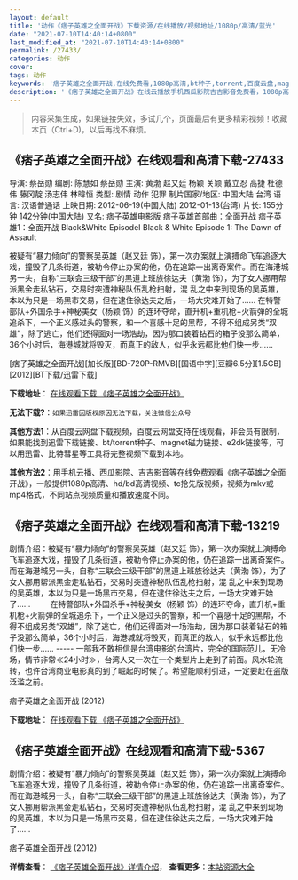 ```yaml
---
layout: default
title: '动作《痞子英雄之全面开战》下载资源/在线播放/视频地址/1080p/高清/蓝光'
date: "2021-07-10T14:40:14+0800"
last_modified_at: "2021-07-10T14:40:14+0800"
permalink: /27433/
categories: 动作
cover:
tags: 动作
keywords: '痞子英雄之全面开战,在线免费看,1080p高清,bt种子,torrent,百度云盘,magnet,磁力链,迅雷下载资源'
description: '《痞子英雄之全面开战》在线云播放手机西瓜影院吉吉影音免费看，1080p高清bd/hd未删减完整版和tc抢先枪版，mkv/mp4格式，附带bt/torrent种子、magnet/磁力链、百度云盘、网盘资源迅雷下载链接'
---
```


>内容采集生成，如果链接失效，多试几个，页面最后有更多精彩视频！收藏本页（Ctrl+D)，以后再找不麻烦。


## 《痞子英雄之全面开战》在线观看和高清下载-27433

导演: 蔡岳勋 编剧: 陈慧如 蔡岳勋 主演: 黄渤 赵又廷 杨颖 关颖 戴立忍 高捷 杜德伟 藤冈靛 汤志伟 林暐恒 类型: 剧情 动作 犯罪 制片国家/地区: 中国大陆 台湾 语言: 汉语普通话 上映日期: 2012-06-19(中国大陆) 2012-01-13(台湾) 片长: 155分钟 142分钟(中国大陆) 又名: 痞子英雄电影版 痞子英雄首部曲：全面开战 痞子英雄1：全面开战 Black&White EpisodeⅠ Black & White Episode 1: The Dawn of Assault

被疑有“暴力倾向”的警察吴英雄（赵又廷 饰），第一次办案就上演搏命飞车追逐大戏，撞毁了几条街道，被勒令停止办案的他，仍在追踪一出离奇案件。而在海港城另一头，自称“三联会三级干部”的黑道上班族徐达夫（黄渤 饰），为了女人挪用帮派黑金走私钻石，交易时突遭神秘队伍乱枪扫射，混 乱之中来到现场的吴英雄，本以为只是一场黑市交易，但在逮住徐达夫之后，一场大灾难开始了…… 在特警部队+外国杀手+神秘美女（杨颖 饰）的连环夺命，直升机+重机枪+火箭弹的全城追杀下，一个正义感过头的警察，和一个喜感十足的黑帮，不得不组成另类“双雄”，除了逃亡，他们还得面对一场浩劫，因为那口装着钻石的箱子没那么简单，36个小时后，海港城就将毁灭，而真正的敌人，似乎永远都比他们快一步……


[痞子英雄之全面开战][加长版][BD-720P-RMVB][国语中字][豆瓣6.5分][1.5GB][2012][BT下载/迅雷下载]

**下载地址**： [在线观看下载 《痞子英雄之全面开战》](https://www.btdx8.com/torrent/black_white_episode_1_the_dawn_of_assault_2012.html) 


**无法下载?**：`如果迅雷因版权原因无法下载，关注微信公众号 `

**其他方法1**：从百度云网盘下载视频，百度云网盘支持在线观看，非会员有限制，如果能找到迅雷下载链接、bt/torrent种子、magnet磁力链接、e2dk链接等，可以用迅雷、比特彗星等工具将完整视频下载到本地。

**其他方法2**：用手机云播、西瓜影院、吉吉影音等在线免费观看《痞子英雄之全面开战》，一般提供1080p高清、hd/bd高清视频、tc抢先版视频，视频为mkv或mp4格式，不同站点视频质量和播放速度不同。


## 《痞子英雄之全面开战》在线观看和高清下载-13219

剧情介绍：被疑有“暴力倾向”的警察吴英雄（赵又廷 饰），第一次办案就上演搏命飞车追逐大戏，撞毁了几条街道，被勒令停止办案的他，仍在追踪一出离奇案件。而在海港城另一头，自称“三联会三级干部”的黑道上班族徐达夫（黄渤 饰），为了女人挪用帮派黑金走私钻石，交易时突遭神秘队伍乱枪扫射，混 乱之中来到现场的吴英雄，本以为只是一场黑市交易，但在逮住徐达夫之后，一场大灾难开始了……  　　在特警部队+外国杀手+神秘美女（杨颖 饰）的连环夺命，直升机+重机枪+火箭弹的全城追杀下，一个正义感过头的警察，和一个喜感十足的黑帮，不得不组成另类“双雄”，除了逃亡，他们还得面对一场浩劫，因为那口装着钻石的箱子没那么简单，36个小时后，海港城就将毁灭，而真正的敌人，似乎永远都比他们快一步…… ----- 一部我不敢相信是台湾电影的台湾片，完全的国际范儿，无冷场，情节非常≪24小时≫，台湾人又一次在一个类型片上走到了前面。风水轮流转，也许台湾商业电影真的到了崛起的时候了。希望能顺利引进，一定要赶在盗版泛滥之前。


痞子英雄之全面开战 (2012)

**下载地址**： [在线观看下载 《痞子英雄之全面开战》](https://www.btbtdy.me/btdy/dy5916.html) 


## 《痞子英雄全面开战》在线观看和高清下载-5367

剧情介绍：被疑有“暴力倾向”的警察吴英雄（赵又廷 饰），第一次办案就上演搏命飞车追逐大戏，撞毁了几条街道，被勒令停止办案的他，仍在追踪一出离奇案件。而在海港城另一头，自称“三联会三级干部”的黑道上班族徐达夫（黄渤 饰），为了女人挪用帮派黑金走私钻石，交易时突遭神秘队伍乱枪扫射，混 乱之中来到现场的吴英雄，本以为只是一场黑市交易，但在逮住徐达夫之后，一场大灾难开始了……


痞子英雄全面开战 (2012)

**详情查看**： [《痞子英雄全面开战》详情介绍](/movie/5367/)， **查看更多**：[本站资源大全](/movie/t/all/)

